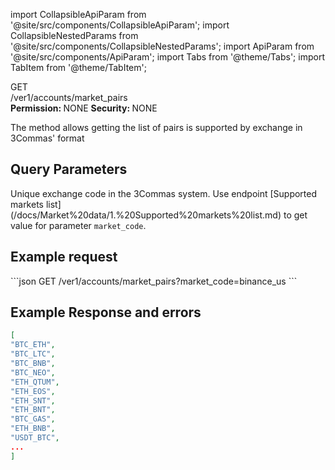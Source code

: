 import CollapsibleApiParam from '@site/src/components/CollapsibleApiParam';
import CollapsibleNestedParams from '@site/src/components/CollapsibleNestedParams';
import ApiParam from '@site/src/components/ApiParam';
import Tabs from '@theme/Tabs';
import TabItem from '@theme/TabItem';

<div className="main-container-endpoint">
    <div className="container-endpoint">
            <div className="container-method-get">
                <span className="endpoint-method">GET</span>
            </div>
              <div className="container-url">
                <span className="endpoint-url">/ver1/accounts/market_pairs</span>
           </div>
    </div>
    <div className="container-permission">
        <span className="permission-description"><strong>Permission: </strong>NONE</span>
        <span className="permission-description"><strong>Security: </strong>NONE</span>
    </div>
</div>

<p class="p-method-discription">  
 The method allows getting the list of pairs is supported by exchange in 3Commas' format
</p>


<h2> Query Parameters</h2>

<ApiParam name='market_code' type='integer' id="market_code" required>
  <p>
    Unique exchange code in the 3Commas system. Use endpoint [Supported markets list](/docs/Market%20data/1.%20Supported%20markets%20list.md) to get value for parameter <code>market_code</code>.
    </p>
</ApiParam>

<h2> Example request </h2>
<div style={{ margin: '10px', padding: '10px' }}>
```json
GET /ver1/accounts/market_pairs?market_code=binance_us
```
</div>

<h2> Example Response and errors </h2>

<div style={{ margin: '10px', padding: '10px' }}>
  <Tabs>
    <TabItem value="200" label="200 OK" attributes={{className: "green"}}>

```json
[
"BTC_ETH",
"BTC_LTC",
"BTC_BNB",
"BTC_NEO",
"ETH_QTUM",
"ETH_EOS",
"ETH_SNT",
"ETH_BNT",
"BTC_GAS",
"ETH_BNB",
"USDT_BTC",
...
]
```
  </TabItem>
  </Tabs>
</div>
